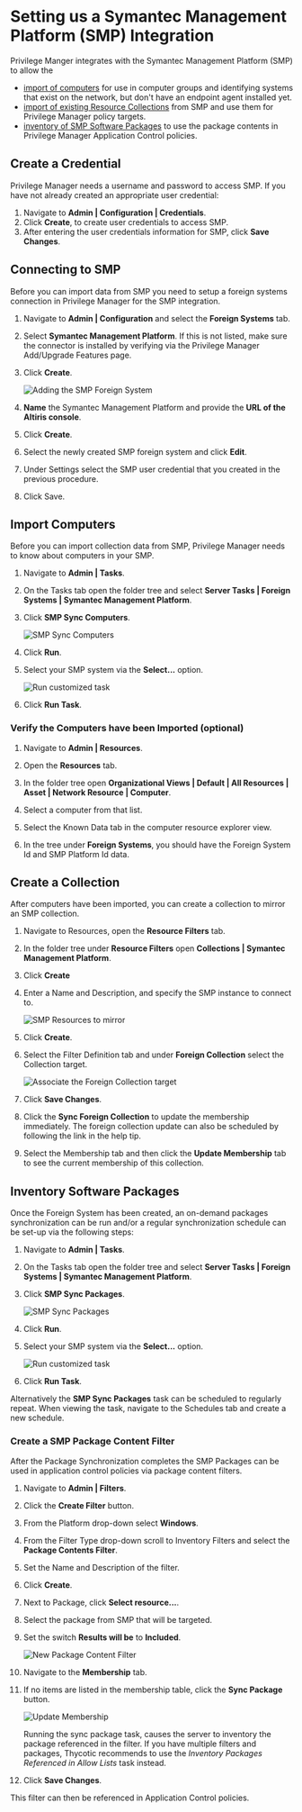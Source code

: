 [title]: # (SMP)
[tags]: # (integration)
[priority]: # (4)
# Setting us a Symantec Management Platform (SMP) Integration

Privilege Manger integrates with the Symantec Management Platform (SMP) to allow the

* [import of computers](#import-computers) for use in computer groups and identifying systems that exist on the network, but don't have an endpoint agent installed yet.
* [import of existing Resource Collections](#create-a-collection) from SMP and use them for Privilege Manager policy targets.
* [inventory of SMP Software Packages](#inventory-software-packages) to use the package contents in Privilege Manager Application Control policies.

## Create a Credential

Privilege Manager needs a username and password to access SMP.  If you have not already created an appropriate user credential:

1. Navigate to __Admin | Configuration | Credentials__.
1. Click __Create__, to create user credentials to access SMP.
1. After entering the user credentials information for SMP, click __Save Changes__.

## Connecting to SMP

Before you can import data from SMP you need to setup a foreign systems connection in Privilege Manager for the SMP integration.

1. Navigate to __Admin | Configuration__ and select the __Foreign Systems__ tab.
1. Select __Symantec Management Platform__. If this is not listed, make sure the connector is installed by verifying via the Privilege Manager Add/Upgrade Features page.
1. Click __Create__.

   ![Adding the SMP Foreign System](images/smp/smp_fs_new.png "Adding the SMP Foreign System")
1. __Name__ the Symantec Management Platform and provide the __URL of the Altiris console__.
1. Click __Create__.
1. Select the newly created SMP foreign system and click __Edit__.
1. Under Settings select the SMP user credential that you created in the previous procedure.
1. Click Save.

## Import Computers

Before you can import collection data from SMP, Privilege Manager needs to know about computers in your SMP.

1. Navigate to __Admin | Tasks__.
1. On the Tasks tab open the folder tree and select __Server Tasks | Foreign Systems | Symantec Management Platform__.
1. Click __SMP Sync Computers__.

   ![SMP Sync Computers](images/smp/smp-sync-computers.png "SMP Sync Computers")
1. Click __Run__.
1. Select your SMP system via the __Select...__ option.

   ![Run customized task](images/smp/smp-task-run-select.png "Run customized task")
1. Click __Run Task__. 

### Verify the Computers have been Imported (optional)

1. Navigate to __Admin | Resources__.

1. Open the __Resources__ tab.
1. In the folder tree open __Organizational Views | Default | All Resources | Asset | Network Resource | Computer__.
1. Select a computer from that list.
1. Select the Known Data tab in the computer resource explorer view.
1. In the tree under __Foreign Systems__, you should have the Foreign System Id and SMP Platform Id data.

## Create a Collection

After computers have been imported, you can create a collection to mirror an SMP collection.

1. Navigate to Resources, open the __Resource Filters__ tab.
1. In the folder tree under __Resource Filters__ open __Collections | Symantec Management Platform__.
1. Click __Create__
1. Enter a Name and Description, and specify the SMP instance to connect to. 

   ![SMP Resources to mirror](images/smp/filter-smp-collection-2.png "SMP Resources to mirror")
1. Click __Create__.
1. Select the Filter Definition tab and under __Foreign Collection__ select the Collection target.

   ![Associate the Foreign Collection target](images/smp/filter-smp-collection-3.png "Associate the Foreign Collection target")
1. Click __Save Changes__.
1. Click the __Sync Foreign Collection__ to update the membership immediately. The foreign collection update can also be scheduled by following the link in the help tip.
1. Select the Membership tab and then click the __Update Membership__ tab to see the current membership of this collection.

## Inventory Software Packages

Once the Foreign System has been created, an on-demand packages synchronization can be run and/or a regular synchronization schedule can be set-up via the following steps:

1. Navigate to __Admin | Tasks__.
1. On the Tasks tab open the folder tree and select __Server Tasks | Foreign Systems | Symantec Management Platform__.
1. Click __SMP Sync Packages__.

   ![SMP Sync Packages](images/smp/smp_tasks_select_packages.png "SMP Sync Packages")
1. Click __Run__.
1. Select your SMP system via the __Select...__ option.

   ![Run customized task](images/smp/smp-task-run-packages-select.png "Run customized task")
1. Click __Run Task__.

Alternatively the __SMP Sync Packages__ task can be scheduled to regularly repeat. When viewing the task, navigate to the Schedules tab and create a new schedule.

### Create a SMP Package Content Filter

After the Package Synchronization completes the SMP Packages can be used in application control policies via package content filters.

1. Navigate to __Admin | Filters__.
1. Click the __Create Filter__ button.
1. From the Platform drop-down select __Windows__.
1. From the Filter Type drop-down scroll to Inventory Filters and select the __Package Contents Filter__.
1. Set the Name and Description of the filter.
1. Click __Create__.
1. Next to Package, click __Select resource...__.
1. Select the package from SMP that will be targeted.
1. Set the switch __Results will be__ to __Included__.

    ![New Package Content Filter](images/sccm/package-contents-filter.png "New Package Content Filter")
1. Navigate to the __Membership__ tab.
1. If no items are listed in the membership table, click the __Sync Package__ button.

    ![Update Membership](images/sccm/package-contents-filter-sync.png "Update Membership")

    Running the sync package task, causes the server to inventory the package referenced in the filter. If you have multiple filters and packages, Thycotic recommends to use the _Inventory Packages Referenced in Allow Lists_ task instead.
1. Click __Save Changes__.

This filter can then be referenced in Application Control policies.
